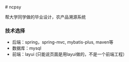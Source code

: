 ﻿﻿﻿﻿# ncpsy帮大学同学做的毕业设计，农产品溯源系统### 技术选择* 后端：spring，spring-mvc, mybatis-plus, maven等* 数据库：mysql* 前端：layui (只能说页面是用layui做的，不是一个前端工程）